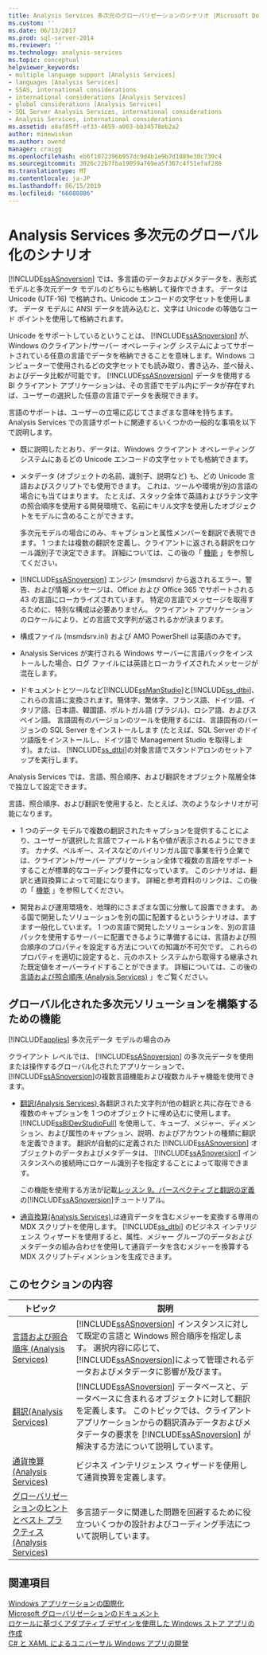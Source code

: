 ```yaml
---
title: Analysis Services 多次元のグローバリゼーションのシナリオ |Microsoft Docs
ms.custom: ''
ms.date: 06/13/2017
ms.prod: sql-server-2014
ms.reviewer: ''
ms.technology: analysis-services
ms.topic: conceptual
helpviewer_keywords:
- multiple language support [Analysis Services]
- languages [Analysis Services]
- SSAS, international considerations
- international considerations [Analysis Services]
- global considerations [Analysis Services]
- SQL Server Analysis Services, international considerations
- Analysis Services, international considerations
ms.assetid: e8af85ff-ef33-4659-a003-bb34578eb2a2
author: minewiskan
ms.author: owend
manager: craigg
ms.openlocfilehash: eb6f1072396b957dc9d4b1e9b7d1089e30c739c4
ms.sourcegitcommit: 3026c22b7fba19059a769ea5f367c4f51efaf286
ms.translationtype: MT
ms.contentlocale: ja-JP
ms.lasthandoff: 06/15/2019
ms.locfileid: "66080886"
---
```

# <a name="globalization-scenarios-for-analysis-services-multiidimensional"></a>Analysis Services 多次元のグローバル化のシナリオ
  [!INCLUDE[ssASnoversion](../includes/ssasnoversion-md.md)] では、多言語のデータおよびメタデータを、表形式モデルと多次元データ モデルのどちらにも格納して操作できます。 データは Unicode (UTF-16) で格納され、Unicode エンコードの文字セットを使用します。 データ モデルに ANSI データを読み込むと、文字は Unicode の等価なコード ポイントを使用して格納されます。  
  
 Unicode をサポートしているということは、 [!INCLUDE[ssASnoversion](../includes/ssasnoversion-md.md)] が、Windows のクライアント/サーバー オペレーティング システムによってサポートされている任意の言語でデータを格納できることを意味します。Windows コンピューターで使用されるどの文字セットでも読み取り、書き込み、並べ替え、およびデータ比較が可能です。 [!INCLUDE[ssASnoversion](../includes/ssasnoversion-md.md)] データを使用する BI クライアント アプリケーションは、その言語でモデル内にデータが存在すれば、ユーザーの選択した任意の言語でデータを表現できます。  
  
 言語のサポートは、ユーザーの立場に応じてさまざまな意味を持ちます。 Analysis Services での言語サポートに関連するいくつかの一般的な事項を以下で説明します。  
  
-   既に説明したとおり、データは、Windows クライアント オペレーティング システムにあるどの Unicode エンコードの文字セットでも格納できます。  
  
-   メタデータ (オブジェクトの名前、識別子、説明など) も、どの Unicode 言語およびスクリプトでも使用できます。 これは、ツールや環境が別の言語の場合にも当てはまります。 たとえば、スタック全体で英語およびラテン文字の照合順序を使用する開発環境で、名前にキリル文字を使用したオブジェクトをモデルに含めることができます。  
  
     多次元モデルの場合にのみ、キャプションと属性メンバーを翻訳で表現できます。 1 つまたは複数の翻訳を定義し、クライアントに返される翻訳をロケール識別子で決定できます。 詳細については、この後の「 [機能](#bkmk_features) 」を参照してください。  
  
-   [!INCLUDE[ssASnoversion](../includes/ssasnoversion-md.md)] エンジン (msmdsrv) から返されるエラー、警告、および情報メッセージは、Office および Office 365 でサポートされる 43 の言語にローカライズされています。 特定の言語でメッセージを取得するために、特別な構成は必要ありません。 クライアント アプリケーションのロケールにより、どの言語で文字列が返されるかが決まります。  
  
-   構成ファイル (msmdsrv.ini) および AMO PowerShell は英語のみです。  
  
-   Analysis Services が実行される Windows サーバーに言語パックをインストールした場合、ログ ファイルには英語とローカライズされたメッセージが混在します。  
  
-   ドキュメントとツールなど[!INCLUDE[ssManStudio](../includes/ssmanstudio-md.md)]と[!INCLUDE[ss_dtbi](../includes/ss-dtbi-md.md)]、これらの言語に変換されます。簡体字、繁体字、フランス語、ドイツ語、イタリア語、日本語、韓国語、ポルトガル語 (ブラジル)、ロシア語、およびスペイン語。 言語固有のバージョンのツールを使用するには、言語固有のバージョンの SQL Server をインストールします (たとえば、SQL Server のドイツ語版をインストールし、ドイツ語で Management Studio を取得します)。または、 [!INCLUDE[ss_dtbi](../includes/ss-dtbi-md.md)]の対象言語でスタンドアロンのセットアップを実行します。  
  
 Analysis Services では、言語、照合順序、および翻訳をオブジェクト階層全体で独立して設定できます。  
  
 言語、照合順序、および翻訳を使用すると、たとえば、次のようなシナリオが可能になります。  
  
-   1 つのデータ モデルで複数の翻訳されたキャプションを提供することにより、ユーザーが選択した言語でフィールド名や値が表示されるようにできます。 カナダ、ベルギー、スイスなどのバイリンガル国で事業を行う企業では、クライアント/サーバー アプリケーション全体で複数の言語をサポートすることが標準的なコーディング要件になっています。 このシナリオは、翻訳と通貨換算によって可能になります。 詳細と参考資料のリンクは、この後の「 [機能](#bkmk_features) 」を参照してください。  
  
-   開発および運用環境を、地理的にさまざまな国に分散して設置できます。 ある国で開発したソリューションを別の国に配置するというシナリオは、ますます一般化しています。 1 つの言語で開発したソリューションを、別の言語パックを使用するサーバーに配置できるように準備するには、言語および照合順序のプロパティを設定する方法についての知識が不可欠です。 これらのプロパティを適切に設定すると、元のホスト システムから取得する継承された既定値をオーバーライドすることができます。 詳細については、この後の [言語および照合順序 &#40;Analysis Services&#41;](languages-and-collations-analysis-services.md) 」をご覧ください。  
  
##  <a name="bkmk_features"></a> グローバル化された多次元ソリューションを構築するための機能  
 [!INCLUDE[applies](../includes/applies-md.md)] 多次元データ モデルの場合のみ  
  
 クライアント レベルでは、 [!INCLUDE[ssASnoversion](../includes/ssasnoversion-md.md)] の多次元データを使用または操作するグローバル化されたアプリケーションで、 [!INCLUDE[ssASnoversion](../includes/ssasnoversion-md.md)]の複数言語機能および複数カルチャ機能を使用できます。  
  
-   [翻訳&#40;Analysis Services&#41; ](translations-analysis-services.md)各翻訳された文字列が他の翻訳と共に存在できる複数のキャプションを 1 つのオブジェクトに埋め込むに使用します。 [!INCLUDE[ssBIDevStudioFull](../includes/ssbidevstudiofull-md.md)] を使用して、キューブ、メジャー、ディメンション、および属性のキャプション、説明、およびアカウントの種類に翻訳を定義できます。 翻訳が自動的に定義された [!INCLUDE[ssASnoversion](../includes/ssasnoversion-md.md)] オブジェクトのデータおよびメタデータは、 [!INCLUDE[ssASnoversion](../includes/ssasnoversion-md.md)] インスタンスへの接続時にロケール識別子を指定することによって取得できます。  
  
     この機能を使用する方法が記載[レッスン 9。パースペクティブと翻訳の定義](lesson-9-defining-perspectives-and-translations.md)の[!INCLUDE[ssASnoversion](../includes/ssasnoversion-md.md)]チュートリアル。  
  
-   [通貨換算&#40;Analysis Services&#41; ](currency-conversions-analysis-services.md)は通貨データを含むメジャーを変換する専用の MDX スクリプトを使用します。 [!INCLUDE[ss_dtbi](../includes/ss-dtbi-md.md)] のビジネス インテリジェンス ウィザードを使用すると、属性、メジャー グループのデータおよびメタデータの組み合わせを使用して通貨データを含むメジャーを換算する MDX スクリプトディメンションを生成できます。  
  
## <a name="in-this-section"></a>このセクションの内容  
  
|トピック|説明|  
|-----------|-----------------|  
|[言語および照合順序 &#40;Analysis Services&#41;](languages-and-collations-analysis-services.md)|[!INCLUDE[ssASnoversion](../includes/ssasnoversion-md.md)] インスタンスに対して既定の言語と Windows 照合順序を指定します。 選択内容に応じて、 [!INCLUDE[ssASnoversion](../includes/ssasnoversion-md.md)]によって管理されるデータおよびメタデータに影響が及びます。|  
|[翻訳&#40;Analysis Services&#41;](translations-analysis-services.md)|[!INCLUDE[ssASnoversion](../includes/ssasnoversion-md.md)] データベースと、データベースに含まれるオブジェクトに対して翻訳を定義します。 このトピックでは、クライアント アプリケーションからの翻訳済みデータおよびメタデータの要求を [!INCLUDE[ssASnoversion](../includes/ssasnoversion-md.md)] が解決する方法について説明しています。|  
|[通貨換算&#40;Analysis Services&#41;](currency-conversions-analysis-services.md)|ビジネス インテリジェンス ウィザードを使用して通貨換算を定義します。|  
|[グローバリゼーションのヒントとベスト プラクティス (Analysis Services)](globalization-tips-and-best-practices-analysis-services.md)|多言語データに関連した問題を回避するために役立ついくつかの設計およびコーディング手法について説明しています。|  
  
## <a name="see-also"></a>関連項目  
 [Windows アプリケーションの国際化](/windows/desktop/Intl/international-support)   
 [Microsoft グローバリゼーションのドキュメント](/globalization/)   
 [ロケールに基づくアダプティブ デザインを使用した Windows ストア アプリの作成](http://blogs.windows.com/buildingapps/2014/03/06/writing-windows-store-apps-with-locale-based-adaptive-design/)   
 [C# と XAML によるユニバーサル Windows アプリの開発](http://www.microsoftvirtualacademy.com/training-courses/developing-universal-windows-apps-with-c-and-xaml)  
  
  
